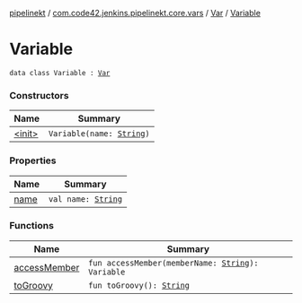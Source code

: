 [pipelinekt](../../../index.md) / [com.code42.jenkins.pipelinekt.core.vars](../../index.md) / [Var](../index.md) / [Variable](./index.md)

# Variable

`data class Variable : `[`Var`](../index.md)

### Constructors

| Name | Summary |
|---|---|
| [&lt;init&gt;](-init-.md) | `Variable(name: `[`String`](https://kotlinlang.org/api/latest/jvm/stdlib/kotlin/-string/index.html)`)` |

### Properties

| Name | Summary |
|---|---|
| [name](name.md) | `val name: `[`String`](https://kotlinlang.org/api/latest/jvm/stdlib/kotlin/-string/index.html) |

### Functions

| Name | Summary |
|---|---|
| [accessMember](access-member.md) | `fun accessMember(memberName: `[`String`](https://kotlinlang.org/api/latest/jvm/stdlib/kotlin/-string/index.html)`): Variable` |
| [toGroovy](to-groovy.md) | `fun toGroovy(): `[`String`](https://kotlinlang.org/api/latest/jvm/stdlib/kotlin/-string/index.html) |
